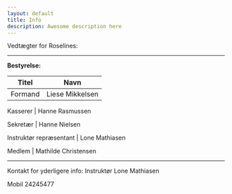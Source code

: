```yaml
---
layout: default
title: Info
description: Awesome description here
---
```




Vedtægter for Roselines:


---

**Bestyrelse:**

Titel | Navn
--- | ---
Formand | Liese Mikkelsen

Kasserer | Hanne Rasmussen

Sekretær | Hanne Nielsen

Instruktør repræsentant | Lone Mathiasen

Medlem | Mathilde Christensen


---

Kontakt for yderligere info: Instruktør Lone Mathiasen

Mobil 24245477
